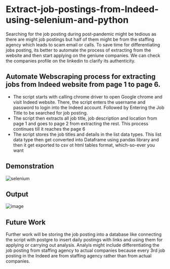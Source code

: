 <h1>Extract-job-postings-from-Indeed-using-selenium-and-python</h1>
Searching for the job posting during post-pandemic might be tedious as there are might job postings but half of them might be from
the staffing agency which leads to scam email or calls. To save time for differentiating jobs posting, its better to automate the process of extracting from the website and then start applying on the geniune companies. We can check the companies profile on the linkedin to clarify its authenticity. 
<h2>Automate Webscraping process for extracting jobs from Indeed website from page 1 to page 6.</h2>
<ul>
<li>The script starts with calling chrome driver to open Google chrome and visit Indeed website.
  There, the script enters the username and password to login into the Indeed account. Followed 
  by Entering the Job Title to be searched for job posting.</li>
  
  <li>The script then extracts all job title, job description and location from page 1 and goes to
  page 2 from extracting the rest. This process continues till it reaches the page 6</li>
  
  <li>The script stores the job titles and details in the list data types. This list data type then get converted
  into Dataframe using pandas library and then it get exported to csv ot html tables format, which-so-ever you want</li>
  </ul>
  <h2>Demonstration</h2>
  


![selenium](https://user-images.githubusercontent.com/57468338/122059950-22b81580-cdbb-11eb-8785-5ea29e6ff286.gif)



  
  
  
  <h2>Output</h2>
  
  ![image](https://user-images.githubusercontent.com/57468338/122058788-fc45aa80-cdb9-11eb-8425-fb61dbebdff6.png)



  
  <h2>Future Work  </h2>
  <p>Further work will be storing the job posting into a database like connecting the script with postgre to insert daily postings with links and 
  using them for applying or carrying out analysis.
  Analyis might include differentiating the job posting from staffing agency to actual companies because every 3rd job posting in the Indeed are
  from staffing agency rather than from actual companies.
  </p>
  
  
  
